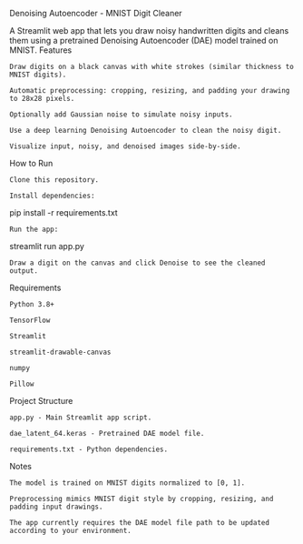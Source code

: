 Denoising Autoencoder - MNIST Digit Cleaner

A Streamlit web app that lets you draw noisy handwritten digits and cleans them using a pretrained Denoising Autoencoder (DAE) model trained on MNIST.
Features

    Draw digits on a black canvas with white strokes (similar thickness to MNIST digits).

    Automatic preprocessing: cropping, resizing, and padding your drawing to 28x28 pixels.

    Optionally add Gaussian noise to simulate noisy inputs.

    Use a deep learning Denoising Autoencoder to clean the noisy digit.

    Visualize input, noisy, and denoised images side-by-side.

How to Run

    Clone this repository.

    Install dependencies:

pip install -r requirements.txt

    Run the app:

streamlit run app.py

    Draw a digit on the canvas and click Denoise to see the cleaned output.

Requirements

    Python 3.8+

    TensorFlow

    Streamlit

    streamlit-drawable-canvas

    numpy

    Pillow

Project Structure

    app.py - Main Streamlit app script.

    dae_latent_64.keras - Pretrained DAE model file.

    requirements.txt - Python dependencies.

Notes

    The model is trained on MNIST digits normalized to [0, 1].

    Preprocessing mimics MNIST digit style by cropping, resizing, and padding input drawings.

    The app currently requires the DAE model file path to be updated according to your environment.
